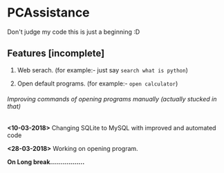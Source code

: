 # PCAssistance


Don't judge my code this is just a beginning :D

## Features [incomplete]
1. Web serach. (for example:- just say `search what is python`)

2. Open default programs. (for example:- `open calculator`)

###### Improving commands of opening programs manually (actually stucked in that)

**<10-03-2018>** Changing SQLite to MySQL with improved and automated code

**<28-03-2018>** Working on opening program. 

**On Long break.................**

